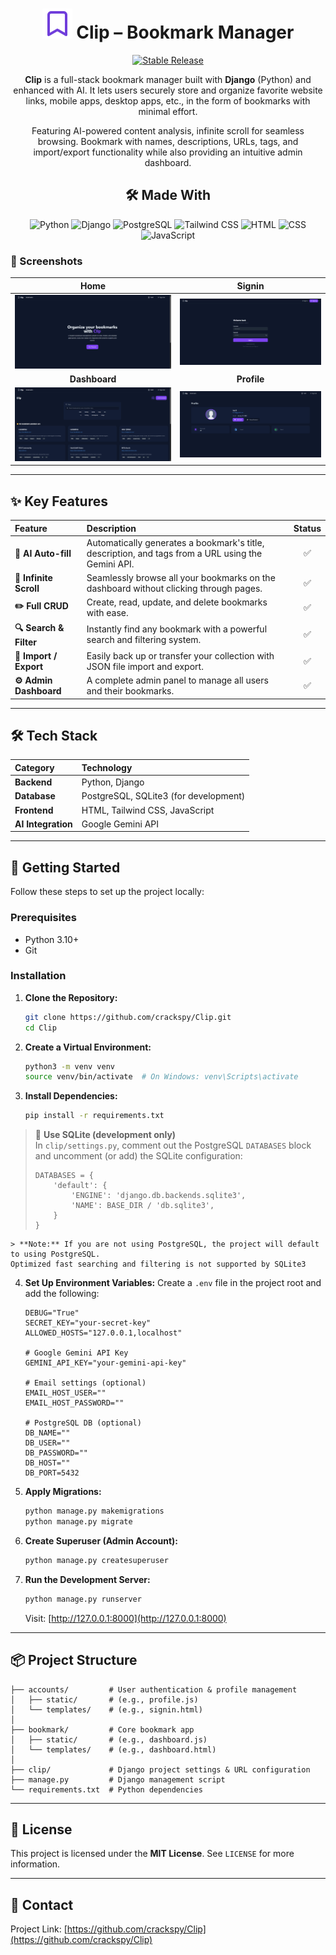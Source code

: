 <div align="center">

# ![icon](https://raw.githubusercontent.com/crackspy/Clip/refs/heads/main/doc/screenshots/icon.svg) Clip – Bookmark Manager
[![Stable Release](https://img.shields.io/badge/Stable-1.0-black?style=for-the-badge&logo=github)](https://github.com/crackspy/Clip)

**Clip** is a full-stack bookmark manager built with **Django** (Python) and enhanced with AI. It lets users securely store and organize favorite website links, mobile apps, desktop apps, etc., in the form of bookmarks with minimal effort.

Featuring AI-powered content analysis, infinite scroll for seamless browsing. Bookmark with names, descriptions, URLs, tags, and import/export functionality while also providing an intuitive admin dashboard.

## 🛠️ Made With
![Python](https://img.shields.io/badge/Python-3776AB?style=for-the-badge&logo=python&logoColor=white)
![Django](https://img.shields.io/badge/Django-092E20?style=for-the-badge&logo=django&logoColor=white)
![PostgreSQL](https://img.shields.io/badge/PostgreSQL-4169E1?style=for-the-badge&logo=postgresql&logoColor=white)
![Tailwind CSS](https://img.shields.io/badge/Tailwind_CSS-38B2AC?style=for-the-badge&logo=tailwind-css&logoColor=white)
![HTML](https://img.shields.io/badge/HTML5-E34F26?style=for-the-badge&logo=html5&logoColor=white)
![CSS](https://img.shields.io/badge/CSS3-1572B6?style=for-the-badge&logo=css3&logoColor=white)
![JavaScript](https://img.shields.io/badge/JavaScript-F7DF1E?style=for-the-badge&logo=javascript&logoColor=black)

</div>

### 📸 Screenshots

| **Home** | **Signin** |
| :---: | :---: |
| ![Home page Screenshot](https://raw.githubusercontent.com/crackspy/Clip/refs/heads/main/doc/screenshots/home_page.png) | ![Signin page Screenshot](https://raw.githubusercontent.com/crackspy/Clip/refs/heads/main/doc/screenshots/signin_page.png) |
|  **Dashboard**  | **Profile** |
| ![Dashboard Page Screenshot](https://raw.githubusercontent.com/crackspy/Clip/refs/heads/main/doc/screenshots/dashboard_page.png) | ![Profile Page Screenshot](https://raw.githubusercontent.com/crackspy/Clip/refs/heads/main/doc/screenshots/profile_page.png) |

---

## ✨ Key Features

| Feature | Description | Status |
| :--- | :--- | :---: |
| **🤖 AI Auto-fill** | Automatically generates a bookmark's title, description, and tags from a URL using the Gemini API. | ✅ |
| **📜 Infinite Scroll** | Seamlessly browse all your bookmarks on the dashboard without clicking through pages. | ✅ |
| **✏️ Full CRUD** | Create, read, update, and delete bookmarks with ease. | ✅ |
| **🔍 Search & Filter** | Instantly find any bookmark with a powerful search and filtering system. | ✅ |
| **📂 Import / Export** | Easily back up or transfer your collection with JSON file import and export. | ✅ |
| **⚙️ Admin Dashboard** | A complete admin panel to manage all users and their bookmarks. | ✅ |

---

## 🛠️ Tech Stack

| Category | Technology |
| :--- | :--- |
| **Backend** | Python, Django |
| **Database** | PostgreSQL, SQLite3 (for development) |
| **Frontend** | HTML, Tailwind CSS, JavaScript |
| **AI Integration**| Google Gemini API |

---

## 🚀 Getting Started

Follow these steps to set up the project locally:

### Prerequisites

* Python 3.10+
* Git

### Installation

1.  **Clone the Repository:**
    ```bash
    git clone https://github.com/crackspy/Clip.git
    cd Clip
    ```

2.  **Create a Virtual Environment:**
    ```bash
    python3 -m venv venv
    source venv/bin/activate  # On Windows: venv\Scripts\activate
    ```

3.  **Install Dependencies:**
    ```bash
    pip install -r requirements.txt
    ```
> 🔄 **Use SQLite (development only)**  
> In `clip/settings.py`, comment out the PostgreSQL `DATABASES` block and uncomment (or add) the SQLite configuration:
> ```
> DATABASES = {
>     'default': {
>         'ENGINE': 'django.db.backends.sqlite3',
>         'NAME': BASE_DIR / 'db.sqlite3',
>     }
> }
> ```
    > **Note:** If you are not using PostgreSQL, the project will default to using PostgreSQL.
    Optimized fast searching and filtering is not supported by SQLite3

4.  **Set Up Environment Variables:**
    Create a `.env` file in the project root and add the following:
    ```env
    DEBUG="True"
    SECRET_KEY="your-secret-key"
    ALLOWED_HOSTS="127.0.0.1,localhost"
    
    # Google Gemini API Key
    GEMINI_API_KEY="your-gemini-api-key"

    # Email settings (optional)
    EMAIL_HOST_USER=""
    EMAIL_HOST_PASSWORD=""

    # PostgreSQL DB (optional)
    DB_NAME=""
    DB_USER=""
    DB_PASSWORD=""
    DB_HOST=""
    DB_PORT=5432
    ```
5.  **Apply Migrations:**
    ```bash
    python manage.py makemigrations
    python manage.py migrate
    ```

6.  **Create Superuser (Admin Account):**
    ```bash
    python manage.py createsuperuser
    ```

7.  **Run the Development Server:**
    ```bash
    python manage.py runserver
    ```

    Visit: [http://127.0.0.1:8000](http://127.0.0.1:8000)

---

## 📦 Project Structure
```
├── accounts/         # User authentication & profile management
│   ├── static/       # (e.g., profile.js)
│   └── templates/    # (e.g., signin.html)
│
├── bookmark/         # Core bookmark app
│   ├── static/       # (e.g., dashboard.js)
│   └── templates/    # (e.g., dashboard.html)
│
├── clip/             # Django project settings & URL configuration
├── manage.py         # Django management script
└── requirements.txt  # Python dependencies
```
---

## 📜 License
This project is licensed under the **MIT License**. See `LICENSE` for more information.

---

## 👤 Contact
Project Link: [https://github.com/crackspy/Clip](https://github.com/crackspy/Clip)